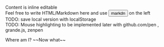 <p></p><p>Content is inline editable<br>
Feel free to write HTML/Markdown here and use <button>markdn</button> on the left<br>
TODO: save local version with localStorage<br>
TODO: Mouse highlighting to be implemented later with github.com/pen , grande.js, zenpen<br></p><p></p>
<div>Where am I? ~~Now what~~</div>